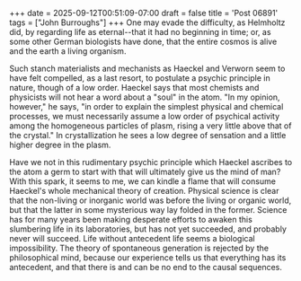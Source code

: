 +++
date = 2025-09-12T00:51:09-07:00
draft = false
title = 'Post 06891'
tags = ["John Burroughs"]
+++
One may evade the difficulty, as Helmholtz did, by regarding life as eternal--that it had no beginning in time; or, as some other German biologists have done, that the entire cosmos is alive and the earth a living organism.

Such stanch materialists and mechanists as Haeckel and Verworn seem to have felt compelled, as a last resort, to postulate a psychic principle in nature, though of a low order. Haeckel says that most chemists and physicists will not hear a word about a "soul" in the atom. "In my opinion, however," he says, "in order to explain the simplest physical and chemical processes, we must necessarily assume a low order of psychical activity among the homogeneous particles of plasm, rising a very little above that of the crystal." In crystallization he sees a low degree of sensation and a little higher degree in the plasm.

Have we not in this rudimentary psychic principle which Haeckel ascribes to the atom a germ to start with that will ultimately give us the mind of man? With this spark, it seems to me, we can kindle a flame that will consume Haeckel's whole mechanical theory of creation. Physical science is clear that the non-living or inorganic world was before the living or organic world, but that the latter in some mysterious way lay folded in the former. Science has for many years been making desperate efforts to awaken this slumbering life in its laboratories, but has not yet succeeded, and probably never will succeed. Life without antecedent life seems a biological impossibility. The theory of spontaneous generation is rejected by the philosophical mind, because our experience tells us that everything has its antecedent, and that there is and can be no end to the causal sequences.
